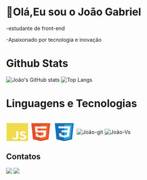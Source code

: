# 👋Olá,Eu sou o João Gabriel
   -estudante de front-end
  
   -Apaixonado por tecnologia e inovação
# Github Stats
![João's GitHub stats](https://github-readme-stats.vercel.app/api?username=JoaoNeves-dev&show_icons=true&theme=dracula)
![Top Langs](https://github-readme-stats.vercel.app/api/top-langs/?username=JoaoNeves-dev&layout=compact&theme=dracula)
# Linguagens e Tecnologias
<div style="display: inline_block"><br>
  <img align="center" alt="João-Js" height="50" width="60" src="https://raw.githubusercontent.com/devicons/devicon/master/icons/javascript/javascript-plain.svg">
  <img align="center" alt="João-HTML" height="50" width="60" src="https://raw.githubusercontent.com/devicons/devicon/master/icons/html5/html5-original.svg">
  <img align="center" alt="João-CSS" height="50" width="60" src="https://raw.githubusercontent.com/devicons/devicon/master/icons/css3/css3-original.svg">
  <img align="center" alt="João-git" height="50" width="60" src="https://cdn.jsdelivr.net/gh/devicons/devicon@latest/icons/git/git-original.svg" />
  <img align="center" alt="João-Vs" height="50" width="60" src="https://cdn.jsdelivr.net/gh/devicons/devicon@latest/icons/vscode/vscode-original.svg" />
                 
</div>
  
  ## Contatos
  <div>
    <a href = "mailto:joaocardev@gmail.com"><img src="https://img.shields.io/badge/-Gmail-%23333?style=for-the-badge&logo=gmail&logoColor=white" target="_blank"></a>
  <a href="https://www.linkedin.com/in/joãogabrielneves" target="_blank"><img src="https://img.shields.io/badge/-LinkedIn-%230077B5?style=for-the-badge&logo=linkedin&logoColor=white" target="_blank"></a> 
  </div>
